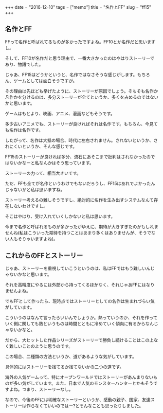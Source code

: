 +++
date = "2016-12-10"
tags =  ["memo"]
title = "名作とFF"
slug = "ff15"
+++

## 名作とFF	  

FFって名作と呼ばれてるものが多かったですよね。FF10とか名作だと思いますし。

そして、FF10が名作だと思う理由で、一番大きかったのはやはりストーリーであり、物語でした。

じゃあ、FF15はどうかというと、名作ではなさそうな感じがします。もちろん、ゲームとしては面白そうですが。

その理由は先ほども挙げたように、ストーリーが原因でしょう。そもそも名作か凡作かを分けるのは、多分ストーリーが全てというか、多くを占めるのではないかと思います。

ゲームはもとより、映画、アニメ、漫画などもそうです。

多少古いアニメでも、ストーリーが良ければそれは名作です。もちろん、今見ても名作は名作です。

したがって、名作は大抵の場合、時代に左右されません。されないというか、されにくいというか、そんな感じです。

FF15のストーリーが良ければ多分、流石にあそこまで批判はされなかったのではないかなーと私なんかはそう思っています。

ストーリーの力って、相当大きいです。

ただ、FFも全てが名作というわけでもないだろうし、FF15はあれでよかったんじゃないかと私は思いますね。

ストーリー考えるの難しそうですし、絶対的に名作を生み出すシステムなんて存在しないわけですし。

そこはやはり、受け入れていくしかないと私は思います。

今まで名作と呼ばれるものが多かったがゆえに、期待が大きすぎたのかもしれませんね(私はこういった期待を持つことはあまり多くはありませんが、そうでない人もそりゃいますよね)。

## これからのFFとストーリー

じゃあ、ストーリーを重視していこうというのは、私はFFではもう難しいんじゃないかなと思います。

それを高精度にやるには外部から持ってくるほかなく、それじゃあFFにはなりませんよね。

でもFFとして作ったら、現時点ではストーリーとしての名作は生まれづらい気がしています。

こういうのはなんて言ったらいいんでしょうか。熱っていうのか、それを作っていく側に関しても熱というものは時間とともに冷めていく傾向に有るからなんじゃないかなと。

だから、大ヒットした作品シリーズがストーリーで勝負し続けることはこの上なく難しいことのように思うのです。

この場合、二種類の方法というか、道があるような気がしています。

具体的にはストーリーを捨てるか捨てないかの二つの道です。

海外の人気ゲームって、特にオープンワールドではストーリーがあんまりないものが多い気がしています。また、日本で人気のモンスターハンターとかもそうですよね。つまり、ストーリーなし。

なので、今後のFFには明確なストーリーというか、感動の親子、国家、友達ストーリーは作らなくていいのではー?とそんなことも思ったりしました。
	  
